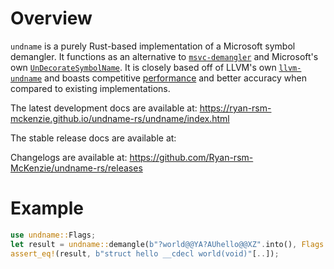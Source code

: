 # Overview
`undname` is a purely Rust-based implementation of a Microsoft symbol demangler. It functions as an alternative to [`msvc-demangler`](https://crates.io/crates/msvc-demangler) and Microsoft's own [`UnDecorateSymbolName`](https://learn.microsoft.com/en-us/windows/win32/api/dbghelp/nf-dbghelp-undecoratesymbolnamew). It is closely based off of LLVM's own [`llvm-undname`](https://github.com/llvm/llvm-project/tree/4985f25ffcc4735c36967fcdbd5d46e009b25827/llvm/tools/llvm-undname) and boasts competitive [performance](https://github.com/Ryan-rsm-McKenzie/undname-rs/tree/main/benches) and better accuracy when compared to existing implementations.

The latest development docs are available at: <https://ryan-rsm-mckenzie.github.io/undname-rs/undname/index.html>

The stable release docs are available at:

Changelogs are available at: <https://github.com/Ryan-rsm-McKenzie/undname-rs/releases>

# Example

```rust
use undname::Flags;
let result = undname::demangle(b"?world@@YA?AUhello@@XZ".into(), Flags::default()).unwrap();
assert_eq!(result, b"struct hello __cdecl world(void)"[..]);
```

